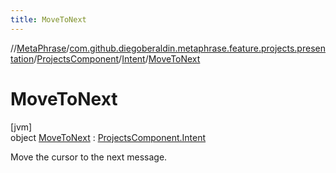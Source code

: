 ```yaml
---
title: MoveToNext
---
```

//[MetaPhrase](../../../../../index.html)/[com.github.diegoberaldin.metaphrase.feature.projects.presentation](../../../index.html)/[ProjectsComponent](../../index.html)/[Intent](../index.html)/[MoveToNext](index.html)



# MoveToNext



[jvm]\
object [MoveToNext](index.html) : [ProjectsComponent.Intent](../index.html)

Move the cursor to the next message.


